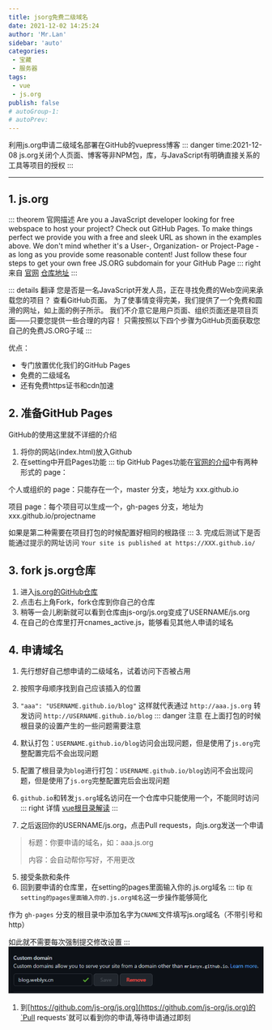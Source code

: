 ```yaml
---
title: jsorg免费二级域名
date: 2021-12-02 14:25:24
author: 'Mr.Lan'
sidebar: 'auto'
categories: 
 - 宝藏
 - 服务器
tags: 
 - vue
 - js.org
publish: false
# autoGroup-1:
# autoPrev:
---
```


利用js.org申请二级域名部署在GitHub的vuepress博客
::: danger
time:2021-12-08 js.org关闭个人页面、博客等非NPM包，库，与JavaScript有明确直接关系的工具等项目的授权
:::
<!-- more -->
***

## **1. js.org**

::: theorem 官网描述
Are you a JavaScript developer looking for free webspace to host your project?
Check out GitHub Pages. 
To make things perfect we provide you with a free and sleek URL as shown in the examples above.
We don't mind whether it's a User-, Organization- or Project-Page - as long as you provide some reasonable content! 
Just follow these four steps to get your own free JS.ORG subdomain for your GitHub Page
::: right
来自 [官网](https://js.org/) [仓库地址](https://github.com/js-org/js.org/)
:::

::: details 翻译
您是否是一名JavaScript开发人员，正在寻找免费的Web空间来承载您的项目？
查看GitHub页面。
为了使事情变得完美，我们提供了一个免费和圆滑的网址，如上面的例子所示。
我们不介意它是用户页面、组织页面还是项目页面——只要您提供一些合理的内容！
只需按照以下四个步骤为GitHub页面获取您自己的免费JS.ORG子域
:::

优点：
+ 专门放置优化我们的GitHub Pages
+ 免费的二级域名
+ 还有免费https证书和cdn加速

## **2. 准备GitHub Pages**

GitHub的使用这里就不详细的介绍

1. 将你的网站(index.html)放入Github
2. 在setting中开启Pages功能
::: tip
GitHub Pages功能在[官网的介绍](https://docs.github.com/en/pages/getting-started-with-github-pages/about-github-pages)中有两种形式的 page：

个人或组织的 page：只能存在一个，master 分支，地址为 xxx.github.io

项目 page：每个项目可以生成一个，gh-pages 分支，地址为 xxx.github.io/projectname

如果是第二种需要在项目打包的时候配置好相同的根路径
:::
3. 完成后测试下是否能通过提示的网址访问 `Your site is published at https://XXX.github.io/`

## **3. fork js.org仓库**

1. 进入[js.org的GitHub仓库](https://github.com/js-org/js.org)
2. 点击右上角Fork，fork仓库到你自己的仓库
3. 稍等一会儿刷新就可以看到仓库由js-org/js.org变成了USERNAME/js.org
4. 在自己的仓库里打开cnames_active.js，能够看见其他人申请的域名

## **4. 申请域名**

1. 先行想好自己想申请的二级域名，试着访问下否被占用
2. 按照字母顺序找到自己应该插入的位置
3. `"aaa": "USERNAME.github.io/blog"` 这样就代表通过 `http://aaa.js.org` 转发访问 `http://USERNAME.github.io/blog`
::: danger 注意
在上面打包的时候根目录的设置产生的一些问题需要注意

1. 默认打包：`USERNAME.github.io/blog`访问会出现问题，但是使用了`js.org`完整配置完后不会出现问题
2. 配置了根目录为`blog`进行打包：`USERNAME.github.io/blog`访问不会出现问题，但是使用了`js.org`完整配置完后会出现问题
3. `github.io`和转发`js.org`域名访问在一个仓库中只能使用一个，不能同时访问
::: right
详情 [vue根目录解读](../../know/vue/gen_mu_lu_pei_zhi.md)
:::
4. 之后返回你的USERNAME/js.org，点击Pull requests，向js.org发送一个申请
> 标题：你要申请的域名，如：aaa.js.org
> 
> 内容：会自动帮你写好，不用更改
5. 接受条款和条件
6. 回到要申请的仓库里，在setting的pages里面输入你的.js.org域名
::: tip
`在setting的pages里面输入你的.js.org域名`这一步操作能够简化

作为 `gh-pages` 分支的根目录中添加名字为`CNAME`文件填写js.org域名（不带引号和http）

如此就不需要每次强制提交修改设置
:::
![image](./img/20211206160218.png)
1. 到[https://github.com/js-org/js.org](https://github.com/js-org/js.org)的`Pull requests`就可以看到你的申请,等待申请通过即刻